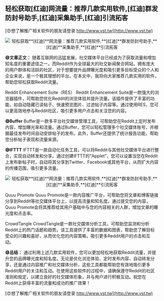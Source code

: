## **轻松获取**[红迪]**网流量：推荐几款实用软件,**[红迪]**群发防封号助手,**[红迪]**采集助手,**[红迪]**引流拓客**

[😍想了解推广相关软件的朋友请登录 http://www.vst.tw](http://www.vst.tw)

 <center><img src="https://vst.tw/MP4/tuiguang/png/4.png" alt="轻松获取**[红迪]**网流量：推荐几款实用软件,**[红迪]**群发防封号助手,**[红迪]**采集助手,**[红迪]**引流拓客"></center>

**😄文章正文：**
随着互联网的迅猛发展，社交媒体平台已经成为了获取流量和增加知名度的重要途径之一。而Reddit作为全球最大的社交新闻聚合网站，拥有庞大的用户群体和活跃的社区，对于想要提升品牌曝光度和吸引更多目标受众的个人和企业来说，是一个极其理想的平台。在本文中，我将向大家推荐几款实用的软件，帮助您轻松获取Reddit流量。

Reddit Enhancement Suite（RES）
Reddit Enhancement Suite是一款强大的浏览器插件，可帮助您优化Reddit的浏览体验并提升流量。该插件提供了丰富的功能，如自动隐藏已读帖子、快速预览图片、过滤帖子内容等。通过使用RES，您可以更高效地参与Reddit社区，吸引更多用户点击和关注您的内容。

**😄Buffer**
Buffer是一款多平台社交媒体管理工具，可帮助您在Reddit上定时发布内容，增加曝光率和流量。通过Buffer，您可以轻松管理多个社交媒体账号，并根据最佳发布时间自动安排帖子的发布。此外，Buffer还提供了统计报告功能，帮助您分析帖子表现和流量来源。

**😄IFTTT**
IFTTT是一款自动化任务工具，可以将Reddit与其他社交媒体平台进行整合，实现自动转发和分享。通过创建IFTTT的“Applet”，您可以设置当您在Reddit上发布新帖子时，自动将其分享到Twitter、Facebook或其他平台，从而扩大内容的传播范围，吸引更多流量。

 <center><img src="https://vst.tw/MP4/tuiguang/png/6.png" alt="轻松获取**[红迪]**网流量：推荐几款实用软件,**[红迪]**群发防封号助手,**[红迪]**采集助手,**[红迪]**引流拓客"></center>

Quuu Promote
Quuu Promote是一款内容推广平台，可帮助您将文章和博客链接分享到Reddit等社交媒体平台上，以提高流量和知名度。通过提交您的内容，Quuu Promote会将其推荐给其用户基础中与您的内容相关的人群，增加文章的曝光度和点击率。

CrowdTangle
CrowdTangle是一款社交媒体分析工具，可帮助您监测和分析Reddit上的热门话题和趋势。该工具提供了丰富的数据和图表，帮助您了解目标受众的兴趣和喜好，从而优化您的内容策略，吸引更多Reddit用户的点击和互动。

**😄总结：**
通过利用上述几款实用软件，您可以更加轻松地获取Reddit流量，并提升您的品牌曝光度和知名度。无论是优化浏览体验、定时发布内容、自动转发分享，还是通过内容推广和社交媒体分析，这些工具都能帮助您有效地吸引更多Reddit用户的关注和互动。在使用这些软件的过程中，请确保遵守Reddit的社区准则和规定，以建立良好的社交媒体形象，并与用户进行积极互动。祝您在Reddit上获得丰富的流量和成功的推广效果！

[😍想了解推广相关软件的朋友请登录 http://www.vst.tw](http://www.vst.tw)



